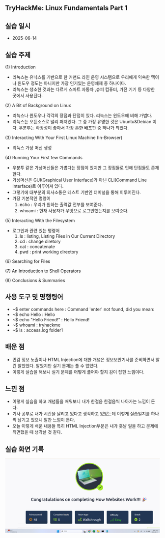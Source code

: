## TryHackMe: Linux Fundamentals Part 1

## 실습 일시
 - 2025-06-14

## 실습 주제
(1) Introduction 
 - 리눅스는 유닉스를 기반으로 한 커맨드 라인 운영 시스템으로 우리에게 익숙한 맥이나 윈도우 정도는 아니지만 가장 인기있는 운영체제 중 하나이다.
 - 리눅스는 생소한 것과는 다르게 스마트 자동차 ,슈퍼 컴퓨터, 가전 기기 등 다양한 곳에서 사용된다.

(2) A Bit of Background on Linux
 - 리눅스나 윈도우나 각각의 장점과 단점이 있다. 리눅스는 윈도우에 비해 가볍다.
 - 리눅스는 오픈소스로 널리 퍼져있다. 그 중 가장 유명한 것은 Ubuntu&Debian 이다. 우분투는 확장성이 좋아서 가장 흔한 배포판 중 하나가 되었다.

(3) Interacting With Your First Linux Machine (In-Browser)
 - 리눅스 가상 머신 생성

(4) Running Your First few Commands
 - 우분투 같은 가상머신들은 가볍다는 장점이 있지만 그 장점들로 인해 단점들도 존재한다.
 - 가성머신은 GUI(Graphical User Interface)가 아닌 CLI(Command Line Interface)로 이루어져 있다.
 - 그렇기에 대부분의 의사소통은 테스트 기반인 터미널을 통해 이루어진다.
 - 가장 기본적인 명령어
   1) echo : 우리가 원하는 출력값 전부를 보여준다.
   2) whoami : 현재 사용자가 무엇으로 로그인했는지를 보여준다.

(5) Interacting With the Filesystem
 - 로그인과 관련 있는 명령어
   1) ls : listing, Listing Files in Our Current Directory
   2) cd : change diretory
   4) cat : concatenate
   5) pwd : print working directory

(6) Searching for Files

(7) An Introduction to Shell Operators

(8) Conclusions & Summaries


## 사용 도구 및 명행령어   
 - ~$ enter commands here : Command 'enter' not found, did you mean:
 - ~$ echo Hello : Hello
 - ~$ echo "Hello Friend!" : Hello Friend!
 - ~$ whoami : tryhackme
 - ~$ ls : access.log folder1

 
## 배운 점
 - 민감 정보 노출이나 HTML Injection에 대한 개념은 정보보안기사를 준비하면서 알긴 알았었다. 알았지만 실기 문제는 풀 수 없었다.
 - 이렇게 실습을 해보니 실기 문제를 어떻게 풀어야 할지 감이 잡힌 느낌이다.


## 느낀 점
 - 이렇게 실습을 하고 개념들을 배워보니 내가 한걸음 한걸음씩 나아가는 느낌이 든다.
 - 기사 공부로 내가 시간을 날리고 있다고 생각하고 있었는데 이렇게 실습일지를 하나씩 남기고 있으니 알찬 느낌이 든다.
 - 오늘 이렇게 배운 내용들 특히 HTML Injection부분은 내가 훗날 일을 하고 문제에 직면했을 때 생각날 것 같다.


## 실습 화면 기록
![실습 결과](images/How_Websites_Work.png)
